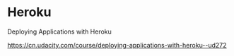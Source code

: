 # Heroku  


Deploying Applications with Heroku


https://cn.udacity.com/course/deploying-applications-with-heroku--ud272





